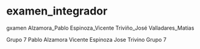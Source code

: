 # examen_integrador
gxamen Alzamora_Pablo Espinoza_Vicente Triviño_José Valladares_Matias

Grupo 7
Pablo Alzamora
Vicente Espinoza
Jose Trivino
Grupo 7
